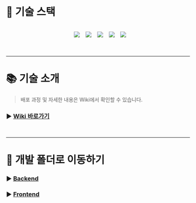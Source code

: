 # 🔧 기술 스택
<br>
<div align="center">
    &nbsp;&nbsp;&nbsp;<img src="https://img.shields.io/badge/jenkins-CF4045?style=flat&logo=jenkins&logoColor=white">
    &nbsp;&nbsp;&nbsp;<img src="https://img.shields.io/badge/docker-002260?style=flat&logo=docker&logoColor=white">
    &nbsp;&nbsp;&nbsp;<img src="https://img.shields.io/badge/kubernetes-%231572B6?style=flat&logo=kubernetes&logoColor=white">
    &nbsp;&nbsp;&nbsp;<img src="https://img.shields.io/badge/argo-EF7B4D?style=flat&logo=argo&logoColor=white">
    &nbsp;&nbsp;&nbsp;<img src="https://img.shields.io/badge/Longhorn-%23323330?style=flat&logo=Longhorn&logoColor=white">
</div>
<br><br>

---

# 📚 기술 소개
> 배포 과정 및 자세한 내용은 Wiki에서 확인할 수 있습니다.
### ▶ [**Wiki 바로가기**](https://github.com/beyond-sw-camp/be06-fin-SimKids-Dealivery/wiki/%EA%B8%B0%EC%88%A0%EC%A0%81-%EA%B3%A0%EB%AF%BC)

<br>

---

# 📂 개발 폴더로 이동하기

### ▶ [**Backend**](https://github.com/beyond-sw-camp/be06-fin-SimKids-Dealivery/tree/main/backend)

### ▶ [**Frontend**](https://github.com/beyond-sw-camp/be06-fin-SimKids-Dealivery/tree/main/frontend)

